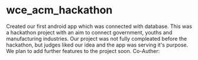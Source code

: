 # wce_acm_hackathon
Created our first android app which was connected with database. This was a hackathon project with an aim to connect government, youths and manufacturing industries. Our project was not fully compleated before the hackathon, but judges liked our idea and the app was serving it's purpose. We plan to add further features to the project soon. 
Co-Auther:
